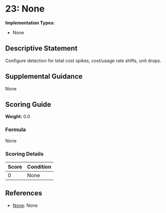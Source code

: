 # 23: None

**Implementation Types:**
- None

## Descriptive Statement

Configure detection for total cost spikes, cost/usage rate shifts, unit drops.

## Supplemental Guidance

None

## Scoring Guide

**Weight:** 0.0

### Formula

None

### Scoring Details

| Score | Condition |
| ----- | --------- |
| 0 | None |

## References

- [None](None): None

